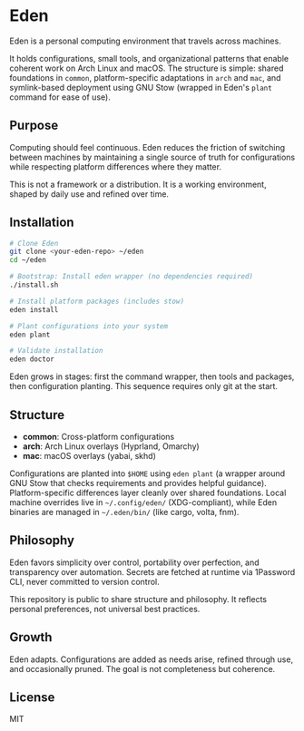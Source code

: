 # Eden

Eden is a personal computing environment that travels across machines.

It holds configurations, small tools, and organizational patterns that enable coherent work on Arch Linux and macOS. The structure is simple: shared foundations in `common`, platform-specific adaptations in `arch` and `mac`, and symlink-based deployment using GNU Stow (wrapped in Eden's `plant` command for ease of use).

## Purpose

Computing should feel continuous. Eden reduces the friction of switching between machines by maintaining a single source of truth for configurations while respecting platform differences where they matter.

This is not a framework or a distribution. It is a working environment, shaped by daily use and refined over time.

## Installation

```bash
# Clone Eden
git clone <your-eden-repo> ~/eden
cd ~/eden

# Bootstrap: Install eden wrapper (no dependencies required)
./install.sh

# Install platform packages (includes stow)
eden install

# Plant configurations into your system
eden plant

# Validate installation
eden doctor
```

Eden grows in stages: first the command wrapper, then tools and packages, then configuration planting. This sequence requires only git at the start.

## Structure

- **common**: Cross-platform configurations
- **arch**: Arch Linux overlays (Hyprland, Omarchy)
- **mac**: macOS overlays (yabai, skhd)

Configurations are planted into `$HOME` using `eden plant` (a wrapper around GNU Stow that checks requirements and provides helpful guidance). Platform-specific differences layer cleanly over shared foundations. Local machine overrides live in `~/.config/eden/` (XDG-compliant), while Eden binaries are managed in `~/.eden/bin/` (like cargo, volta, fnm).

## Philosophy

Eden favors simplicity over control, portability over perfection, and transparency over automation. Secrets are fetched at runtime via 1Password CLI, never committed to version control.

This repository is public to share structure and philosophy. It reflects personal preferences, not universal best practices.

## Growth

Eden adapts. Configurations are added as needs arise, refined through use, and occasionally pruned. The goal is not completeness but coherence.

## License

MIT
